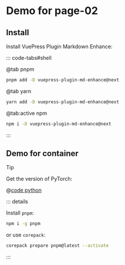 # Demo for page-02

## Install

Install VuePress Plugin Markdown Enhance:

::: code-tabs#shell

@tab pnpm

```bash
pnpm add -D vuepress-plugin-md-enhance@next
```

@tab yarn

```bash
yarn add -D vuepress-plugin-md-enhance@next
```

@tab:active npm

```bash
npm i -D vuepress-plugin-md-enhance@next
```

:::

## Demo for container

> [!TIP]
> Get the version of PyTorch:
>
> @[code python](./src/main.py)

::: details

Install `pnpm`:

```bash
npm i -g pnpm
```

or use `corepack`:

```bash
corepack prepare pnpm@latest --activate
```

:::
